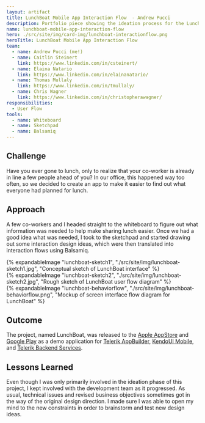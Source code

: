 ```yaml
---
layout: artifact
title: LunchBoat Mobile App Interaction Flow  - Andrew Pucci
description: Portfolio piece showing the ideation process for the LunchBoat mobile app.
name: lunchboat-mobile-app-interaction-flow
hero: ./src/site/img/card-img/lunchboat-interactionflow.png
heroTitle: LunchBoat Mobile App Interaction Flow
team:
  - name: Andrew Pucci (me!)
  - name: Caitlin Steinert
    link: https://www.linkedin.com/in/csteinert/
  - name: Elaina Natario
    link: https://www.linkedin.com/in/elainanatario/
  - name: Thomas Mullaly
    link: https://www.linkedin.com/in/tmullaly/
  - name: Chris Wagner
    link: https://www.linkedin.com/in/christopherawagner/
responsibilities:
  - User Flow
tools:
  - name: Whiteboard
  - name: Sketchpad
  - name: Balsamiq
---
```


## Challenge

Have you ever gone to lunch, only to realize that your co-worker is already in line a few people ahead of you? In our office, this happened way too often, so we decided to create an app to make it easier to find out what everyone had planned for lunch.

## Approach

A few co-workers and I headed straight to the whiteboard to figure out what information was needed to help make sharing lunch easier. Once we had a good idea what was needed, I took to the sketchpad and started drawing out some interaction design ideas, which were then translated into interaction flows using Balsamiq.

<div class="row">
  <div class="col-12 col-lg-4">
    {% expandableImage "lunchboat-sketch1", "./src/site/img/lunchboat-sketch1.jpg", "Conceptual sketch of LunchBoat interface" %}
  </div>
  <div class="col-12 col-lg-4">
    {% expandableImage "lunchboat-sketch2", "./src/site/img/lunchboat-sketch2.jpg", "Rough sketch of LunchBoat user flow diagram" %}
  </div>
  <div class="col-12 col-lg-4">
    {% expandableImage "lunchboat-behaviorflow", "./src/site/img/lunchboat-behaviorflow.png", "Mockup of screen interface flow diagram for LunchBoat" %}
  </div>
</div>

## Outcome

The project, named LunchBoat, was released to the [Apple AppStore](https://itunes.apple.com/us/app/lunchboat/id743930347?mt=8) and [Google Play](https://play.google.com/store/apps/details?id=com.telerik.lunchboat2) as a demo application for [Telerik AppBuilder](http://www.telerik.com/appbuilder), [KendoUI Mobile](http://www.telerik.com/kendo-ui-mobile), and [Telerik Backend Services](http://www.telerik.com/backend-services).

## Lessons Learned

Even though I was only primarily involved in the ideation phase of this project, I kept involved with the development team as it progressed. As usual, technical issues and revised business objectives sometimes got in the way of the original design direction. I made sure I was able to open my mind to the new constraints in order to brainstorm and test new design ideas.
